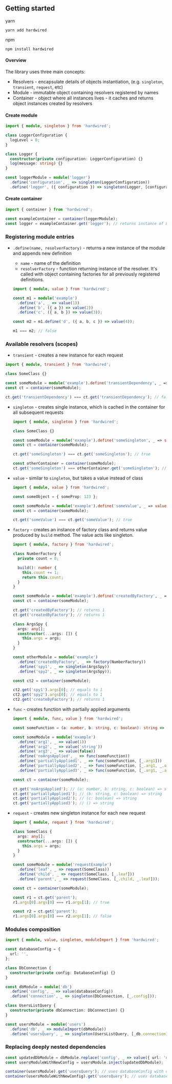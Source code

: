 ## Getting started

yarn

```
yarn add hardwired
```

npm

```
npm install hardwired
```

#### Overview

The library uses three main concepts:

- Resolvers - encapsulate details of objects instantiation, (e.g. `singleton`, `transient`, `request`, etc)
- Module - immutable object containing resolvers registered by names
- Container - object where all instances lives - it caches and returns object instances created by resolvers

#### Create module

```typescript
import { module, singleton } from 'hardwired';

class LoggerConfiguration {
  logLevel = 0;
}

class Logger {
  constructor(private configuration: LoggerConfiguration) {}
  log(message: string) {}
}

const loggerModule = module('logger')
  .define('configuration', _ => singleton(LoggerConfiguration))
  .define('logger', ({ configuration }) => singleton(Logger, [configuration]));
```

#### Create container

```typescript
import { container } from 'hardwired';

const exampleContainer = container(loggerModule);
const logger = exampleContainer.get('logger'); // returns instance of Logger class
```

### Registering module entries

- `.define(name, resolverFactory)` - returns a new instance of the module and appends new definition

  - `name` - name of the definition
  - `resolverFactory` - function returning instance of the resolver. It's called with object containing factories for all previously registered definitions.

  ```typescript
  import { module, value } from 'hardwired';

  const m1 = module('example')
    .define('a', _ => value(1))
    .define('b', ({ a }) => value(2))
    .define('c', ({ a, b }) => value(3));

  const m2 = m1.define('d', ({ a, b, c }) => value(4));

  m1 === m2; // false
  ```

### Available resolvers (scopes)

- `transient` - creates a new instance for each request

```typescript
import { module, transient } from 'hardwired';

class SomeClass {}

const someModule = module('example').define('transientDependency', _ => transient(SomeClass));
const ct = container(someModule);

ct.get('transientDependency') === ct.get('transientDependency'); // false
```

- `singleton` - creates single instance, which is cached in the container for all subsequent requests

  ```typescript
  import { module, singleton } from 'hardwired';

  class SomeClass {}

  const someModule = module('example').define('someSingleton', _ => singleton(SomeClass));
  const ct = container(someModule);

  ct.get('someSingleton') === ct.get('someSingleton'); // true

  const otherContainer = container(someModule);
  ct.get('someSingleton') === otherContainer.get('someSingleton'); // false
  ```

- `value` - similar to `singleton`, but takes a value instead of class

  ```typescript
  import { module, value } from 'hardwired';

  const someObject = { someProp: 123 };

  const someModule = module('example').define('someValue', _ => value(someObject));
  const ct = container(someModule);

  ct.get('someValue') === ct.get('someValue'); // true
  ```

- `factory` - creates an instance of factory class and returns value produced by `build` method. The value acts like singleton.

  ```typescript
  import { module, factory } from 'hardwired';

  class NumberFactory {
    private count = 0;

    build(): number {
      this.count += 1;
      return this.count;
    }
  }

  const someModule = module('example').define('createdByFactory', _ => factory(NumberFactory));
  const ct = container(someModule);

  ct.get('createdByFactory'); // returns 1
  ct.get('createdByFactory'); // returns 1

  class ArgsSpy {
    args: any[];
    constructor(...args: []) {
      this.args = args;
    }
  }

  const otherModule = module('example')
    .define('createdByFactory', _ => factory(NumberFactory))
    .define('spy1', _ => singleton(ArgsSpy))
    .define('spy2', _ => singleton(ArgsSpy));

  const ct2 = container(someModule);

  ct2.get('spy1').args[0]; // equals to 1
  ct2.get('spy2').args[0]; // equals to 1
  ct2.get('createByFactory'); // returns 1
  ```

- `func` - creates function with partially applied arguments

  ```typescript
  import { module, func, value } from 'hardwired';

  const someFunction = (a: number, b: string, c: boolean): string => 'example';

  const someModule = module('example')
    .define('arg1', _ => value(1))
    .define('arg2', _ => value('string'))
    .define('arg3', _ => value(false))
    .define('noArgsApplied', _ => func(someFunction))
    .define('partiallyApplied1', _ => func(someFunction, [_.arg1]))
    .define('partiallyApplied2', _ => func(someFunction, [_.arg1, _.arg2]))
    .define('partiallyApplied3', _ => func(someFunction, [_.arg1, _.arg2, _.arg3]));

  const ct = container(someModule);

  ct.get('noArgsApplied'); // (a: number, b: string, c: boolean) => string
  ct.get('partiallyApplied1'); // (b: string, c: boolean) => string
  ct.get('partiallyApplied2'); // (c: boolean) => string
  ct.get('partiallyApplied3'); // () => string
  ```

- `request` - creates new singleton instance for each new request

  ```typescript
  import { module, request } from 'hardwired';

  class SomeClass {
    args: any[];
    constructor(...args: []) {
      this.args = args;
    }
  }

  const someModule = module('requestExample')
    .define('leaf', _ => request(SomeClass))
    .define('child', _ => request(SomeClass, [_.leaf]))
    .define('parent', _ => request(SomeClass, [_.child, _.leaf]));

  const ct = container(someModule);

  const r1 = ct.get('parent');
  r1.args[0].args[0] === r1.args[1]; // true

  const r2 = ct.get('parent');
  r1.args[0].args[0] === r2.args[1]; // false
  ```

### Modules composition

```typescript
import { module, value, singleton, moduleImport } from 'hardwired';

const databaseConfig = {
  url: '',
};

class DbConnection {
  constructor(private config: DatabaseConfig) {}
}

const dbModule = module('db')
  .define('config', _ => value(databaseConfig))
  .define('connection', _ => singleton(DbConnection, [_.config]));

class UsersListQuery {
  constructor(private dbConnection: DbConnection) {}
}

const usersModule = module('users')
  .define('db', _ => moduleImport(dbModule))
  .define('usersQuery', _ => singleton(UsersListQuery, [_db.connection]));
```

### Replacing deeply nested dependencies

```typescript
const updatedDbModule = dbModule.replace('config', _ => value({ url: 'updated' }));
const usersModuleWithNewConfig = usersModule.inject(updatedDbModule);

container(usersModule).get('usersQuery'); // uses databaseConfig with url equal to ''
container(usersModuleWithNewConfig).get('usersQuery'); // uses databaseConfig with url equal to 'updated'
```
